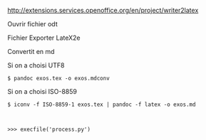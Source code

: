 http://extensions.services.openoffice.org/en/project/writer2latex

Ouvrir fichier odt

Fichier Exporter LateX2e 

Convertit en md

Si on a choisi UTF8

    $ pandoc exos.tex -o exos.mdconv

Si on a choisi ISO-8859

    $ iconv -f ISO-8859-1 exos.tex | pandoc -f latex -o exos.md



    >>> execfile('process.py')
